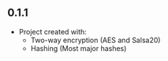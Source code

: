 ## 0.1.1

- Project created with:
    - Two-way encryption (AES and Salsa20)
    - Hashing (Most major hashes)
    

